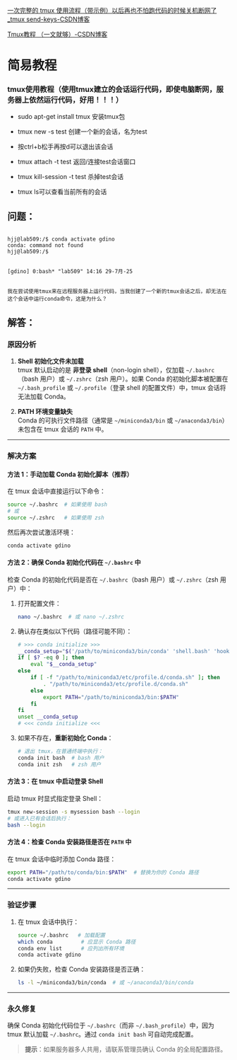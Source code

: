 [一次完整的 tmux 使用流程（带示例）以后再也不怕跑代码的时候关机断网了_tmux send-keys-CSDN博客](https://blog.csdn.net/m0_67165162/article/details/149124187)

[Tmux教程 （一文就够）-CSDN博客](https://blog.csdn.net/CSSDCC/article/details/121231906)

# 简易教程
### tmux使用教程（使用tmux建立的会话运行代码，即使电脑断网，服务器上依然运行代码，好用！！！）

- sudo apt-get install tmux 安装tmux包
    
- tmux new -s test 创建一个新的会话，名为test
    
- 按ctrl+b松手再按d可以退出该会话
    
- tmux attach -t test 返回/连接test会话窗口
    
- tmux kill-session -t test 杀掉test会话
    
- tmux ls可以查看当前所有的会话

## 问题：
```

hjj@lab509:/$ conda activate gdino 
conda: command not found 
hjj@lab509:/$ 


[gdino] 0:bash* "lab509" 14:16 29-7月-25 


我在尝试使用tmux来在远程服务器上运行代码，当我创建了一个新的tmux会话之后，却无法在这个会话中运行conda命令，这是为什么？

```

## 解答：

### 原因分析
1. **Shell 初始化文件未加载**  
   tmux 默认启动的是 **非登录 shell**（non-login shell），仅加载 `~/.bashrc`（bash 用户）或 `~/.zshrc`（zsh 用户）。如果 Conda 的初始化脚本被配置在 `~/.bash_profile` 或 `~/.profile`（登录 shell 的配置文件）中，tmux 会话将无法加载 Conda。

2. **PATH 环境变量缺失**  
   Conda 的可执行文件路径（通常是 `~/miniconda3/bin` 或 `~/anaconda3/bin`）未包含在 tmux 会话的 `PATH` 中。

---

### 解决方案
#### 方法 1：手动加载 Conda 初始化脚本（推荐）
在 tmux 会话中直接运行以下命令：
```bash
source ~/.bashrc  # 如果使用 bash
# 或
source ~/.zshrc   # 如果使用 zsh
```
然后再次尝试激活环境：
```bash
conda activate gdino
```

#### 方法 2：确保 Conda 初始化代码在 `~/.bashrc` 中
检查 Conda 的初始化代码是否在 `~/.bashrc`（bash 用户）或 `~/.zshrc`（zsh 用户）中：
1. 打开配置文件：
   ```bash
   nano ~/.bashrc  # 或 nano ~/.zshrc
   ```
2. 确认存在类似以下代码（路径可能不同）：
   ```bash
   # >>> conda initialize >>>
   __conda_setup="$('/path/to/miniconda3/bin/conda' 'shell.bash' 'hook' 2> /dev/null)"
   if [ $? -eq 0 ]; then
       eval "$__conda_setup"
   else
       if [ -f "/path/to/miniconda3/etc/profile.d/conda.sh" ]; then
           . "/path/to/miniconda3/etc/profile.d/conda.sh"
       else
           export PATH="/path/to/miniconda3/bin:$PATH"
       fi
   fi
   unset __conda_setup
   # <<< conda initialize <<<
   ```
3. 如果不存在，**重新初始化 Conda**：
   ```bash
   # 退出 tmux，在普通终端中执行：
   conda init bash  # bash 用户
   conda init zsh   # zsh 用户
   ```

#### 方法 3：在 tmux 中启动登录 Shell
启动 tmux 时显式指定登录 Shell：
```bash
tmux new-session -s mysession bash --login
# 或进入已有会话后执行：
bash --login
```

#### 方法 4：检查 Conda 安装路径是否在 `PATH` 中
在 tmux 会话中临时添加 Conda 路径：
```bash
export PATH="/path/to/conda/bin:$PATH"  # 替换为你的 Conda 路径
conda activate gdino
```

---

### 验证步骤
1. 在 tmux 会话中执行：
   ```bash
   source ~/.bashrc   # 加载配置
   which conda         # 应显示 Conda 路径
   conda env list      # 应列出所有环境
   conda activate gdino
   ```
2. 如果仍失败，检查 Conda 安装路径是否正确：
   ```bash
   ls -l ~/miniconda3/bin/conda  # 或 ~/anaconda3/bin/conda
   ```

---

### 永久修复
确保 Conda 初始化代码位于 `~/.bashrc`（而非 `~/.bash_profile`）中，因为 tmux 默认加载 `~/.bashrc`。通过 `conda init bash` 可自动完成配置。

> **提示**：如果服务器多人共用，请联系管理员确认 Conda 的全局配置路径。
